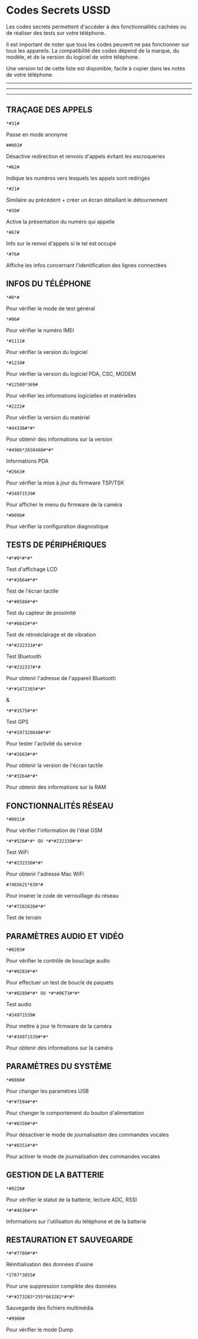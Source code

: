 # Codes Secrets USSD

Les codes secrets permettent d'accéder à des fonctionnalités cachées ou de réaliser des tests sur votre téléphone.

Il est important de noter que tous les codes peuvent ne pas fonctionner sur tous les appareils. La compatibilité des codes dépend de la marque, du modèle, et de la version du logiciel de votre téléphone.

Une version txt de cette liste est disponible, facile à copier dans les notes de votre téléphone.

---
---
---
## TRAÇAGE DES APPELS

```
*#31#
```
Passe en mode anonyme

```
##002#
```
Désactive redirection et renvois d'appels évitant les escroqueries

```
*#62#
```
Indique les numéros vers lesquels les appels sont redirigés

```
*#21#
```
Similaire au précédent + créer un écran détaillant le détournement

```
*#30#
```
Active la présentation du numéro qui appelle

```
*#67#
```
Info sur le renvoi d'appels si le tel est occupé

```
*#76#
```
Affiche les infos concernant l'identification des lignes connectées

## INFOS DU TÉLÉPHONE

```
*#0*#
```
Pour vérifier le mode de test général

```
*#06#
```
Pour vérifier le numéro IMEI

```
*#1111#
```
Pour vérifier la version du logiciel

```
*#1234#
```
Pour vérifier la version du logiciel PDA, CSC, MODEM

```
*#12580*369#
```
Pour vérifier les informations logicielles et matérielles

```
*#2222#
```
Pour vérifier la version du matériel

```
*#44336#*#*
```
Pour obtenir des informations sur la version

```
*#4986*2650468#*#*
```
Informations PDA

```
*#2663#
```
Pour vérifier la mise à jour du firmware TSP/TSK

```
*#34971539#
```
Pour afficher le menu du firmware de la caméra

```
*#9090#
```
Pour vérifier la configuration diagnostique

## TESTS DE PÉRIPHÉRIQUES

```
*#*#0*#*#*
```
Test d'affichage LCD

```
*#*#2664#*#*
```
Test de l'écran tactile

```
*#*#0588#*#*
```
Test du capteur de proximité

```
*#*#0842#*#*
```
Test de rétroéclairage et de vibration

```
*#*#232331#*#*
```
Test Bluetooth

```
*#*#232337#*#
```
Pour obtenir l'adresse de l'appareil Bluetooth

```
*#*#1472365#*#*
```
& 
```
*#*#1575#*#*
```
Test GPS

```
*#*#197328640#*#*
```
Pour tester l'activité du service

```
*#*#2663#*#*
```
Pour obtenir la version de l'écran tactile

```
*#*#3264#*#*
```
Pour obtenir des informations sur la RAM

## FONCTIONNALITÉS RÉSEAU

```
*#0011#
```
Pour vérifier l'information de l'état GSM

```
*#*#526#*#* OU *#*#232339#*#*
```
Test WiFi

```
*#*#232338#*#*
```
Pour obtenir l'adresse Mac WiFi

```
#7465625*638*#
```
Pour insérer le code de verrouillage du réseau

```
*#*#7262626#*#*
```
Test de terrain

## PARAMÈTRES AUDIO ET VIDÉO

```
*#0283#
```
Pour vérifier le contrôle de bouclage audio

```
*#*#0283#*#*
```
Pour effectuer un test de boucle de paquets

```
*#*#0289#*#* OU *#*#0673#*#*
```
Test audio

```
*#34971539#
```
Pour mettre à jour le firmware de la caméra

```
*#*#34971539#*#*
```
Pour obtenir des informations sur la caméra

## PARAMÈTRES DU SYSTÈME

```
*#0808#
```
Pour changer les paramètres USB

```
*#*#7594#*#*
```
Pour changer le comportement du bouton d'alimentation

```
*#*#8350#*#*
```
Pour désactiver le mode de journalisation des commandes vocales

```
*#*#8351#*#*
```
Pour activer le mode de journalisation des commandes vocales

## GESTION DE LA BATTERIE

```
*#0228#
```
Pour vérifier le statut de la batterie, lecture ADC, RSSI

```
*#*#4636#*#*
```
Informations sur l'utilisation du téléphone et de la batterie

## RESTAURATION ET SAUVEGARDE

```
*#*#7780#*#*
```
Réinitialisation des données d'usine

```
*2767*3855#
```
Pour une suppression complète des données

```
*#*#273283*255*663282*#*#*
```
Sauvegarde des fichiers multimédia

```
*#9900#
```
Pour vérifier le mode Dump
